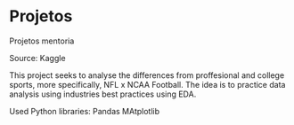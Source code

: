 # Projetos
Projetos mentoria

Source: Kaggle

This project seeks to analyse the differences from proffesional and college sports, more specifically, NFL x NCAA Football.
The idea is to practice data analysis using industries best practices using EDA.


Used Python libraries:
Pandas
MAtplotlib
